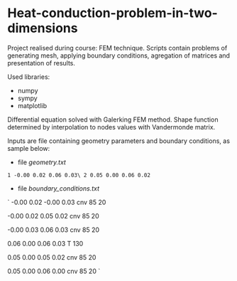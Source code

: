 # Heat-conduction-problem-in-two-dimensions
Project realised during course: FEM technique. Scripts contain problems of generating mesh, applying boundary conditions, agregation of matrices and presentation of results.

Used libraries:
 - numpy
 - sympy
 - matplotlib

Differential equation solved with Galerking FEM method. Shape function determined by interpolation to nodes values with Vandermonde matrix.

Inputs are file containing geometry parameters and boundary conditions, as sample below:

 - file *geometry.txt*

`
1 -0.00 0.02 0.06 0.03\
2 0.05 0.00 0.06 0.02
`

 - file *boundary_conditions.txt*

`
-0.00 0.02 -0.00 0.03 cnv 85 20

-0.00 0.02 0.05 0.02 cnv 85 20

-0.00 0.03 0.06 0.03 cnv 85 20

0.06 0.00 0.06 0.03 T 130

0.05 0.00 0.05 0.02 cnv 85 20

0.05 0.00 0.06 0.00 cnv 85 20
`



